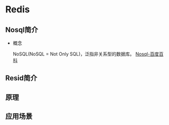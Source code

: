 # Redis 

## Nosql简介

- 概念

    NoSQL(NoSQL = Not Only SQL)，泛指非关系型的数据库。
    [Nosql-百度百科](https://baike.baidu.com/item/NoSQL/8828247)    
## Resid简介

## 原理

## 应用场景
